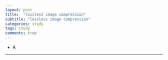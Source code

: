 ```yaml
---
layout: post
title:  "lossless image compression"
subtitle: "lossless image compression"
categories: study
tags: study
comments: true
---
```



- A
---